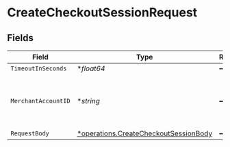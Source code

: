 # CreateCheckoutSessionRequest


## Fields

| Field                                                                                         | Type                                                                                          | Required                                                                                      | Description                                                                                   |
| --------------------------------------------------------------------------------------------- | --------------------------------------------------------------------------------------------- | --------------------------------------------------------------------------------------------- | --------------------------------------------------------------------------------------------- |
| `TimeoutInSeconds`                                                                            | **float64*                                                                                    | :heavy_minus_sign:                                                                            | N/A                                                                                           |
| `MerchantAccountID`                                                                           | **string*                                                                                     | :heavy_minus_sign:                                                                            | The ID of the merchant account to use for this request.                                       |
| `RequestBody`                                                                                 | [*operations.CreateCheckoutSessionBody](../../models/operations/createcheckoutsessionbody.md) | :heavy_minus_sign:                                                                            | N/A                                                                                           |